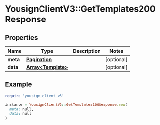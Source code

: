 # YousignClientV3::GetTemplates200Response

## Properties

| Name | Type | Description | Notes |
| ---- | ---- | ----------- | ----- |
| **meta** | [**Pagination**](Pagination.md) |  | [optional] |
| **data** | [**Array&lt;Template&gt;**](Template.md) |  | [optional] |

## Example

```ruby
require 'yousign_client_v3'

instance = YousignClientV3::GetTemplates200Response.new(
  meta: null,
  data: null
)
```

